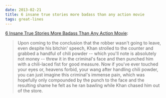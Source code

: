 ```yaml
---
date: 2013-02-21
title: 6 insane true stories more badass than any action movie
tags: great-lines
---
```


[6 Insane True Stories More Badass Than Any Action Movie](https://www.cracked.com/article_20252_6-insane-true-stories-more-badass-than-any-action-movie.html?fbclid=IwAR28pRtynS3muzSqF89F58gq-qctEJQj0YNk5f0BWzEXIRrHtJCkQuNitxs):

> Upon coming to the conclusion that the robber wasn't going to leave, even despite his bitchin' speech, Khan strolled to the counter and grabbed a handful of chili powder -- which you'll note is absolutely not money -- threw it in the criminal's face and then punched him with a chili-laced fist for good measure. Now if you've ever touched your eyes or, heavens forbid, your wang after handling chili powder, you can just imagine this criminal's immense pain, which was hopefully only compounded by the punch to the face and the resulting shame he felt as he ran bawling while Khan chased him out of the store.